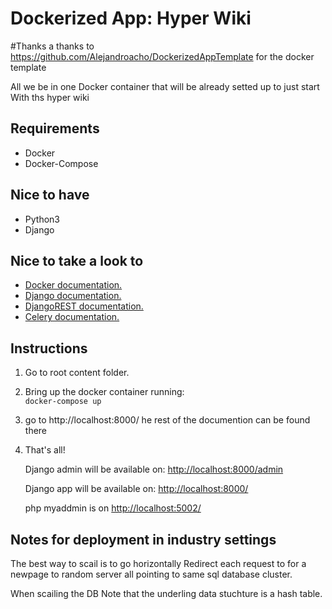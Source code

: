 # Dockerized App: Hyper Wiki
#Thanks a thanks to https://github.com/Alejandroacho/DockerizedAppTemplate for the docker template

All we be in one Docker container that will be already setted up to just start With ths hyper wiki

## Requirements
  - Docker
  - Docker-Compose

## Nice to have
  - Python3
  - Django

## Nice to take a look to
- [Docker documentation.](https://docs.celeryproject.org/en/stable/index.html#)
- [Django documentation.](https://www.djangoproject.com/)
- [DjangoREST documentation.](https://www.django-rest-framework.org/)
- [Celery documentation.](https://docs.celeryproject.org/)



## Instructions

1. Go to root content folder.
2. Bring up the docker container running:  
    ```docker-compose up```

3. go to http://localhost:8000/ he rest of the documention can be found there
4. That's all!

    Django admin will be available on: [http://localhost:8000/admin](http://localhost:8000/admin)

    Django app will be available on: [http://localhost:8000/](http://localhost:8000/)

    php myaddmin is on [http://localhost:5002/](http://localhost:5002/)

## Notes for deployment in industry settings
The best way to scail is to go horizontally
Redirect each request to for a newpage to random server all pointing to same sql database cluster.
    
When scailing the DB Note that the underling data stuchture is a hash table.






